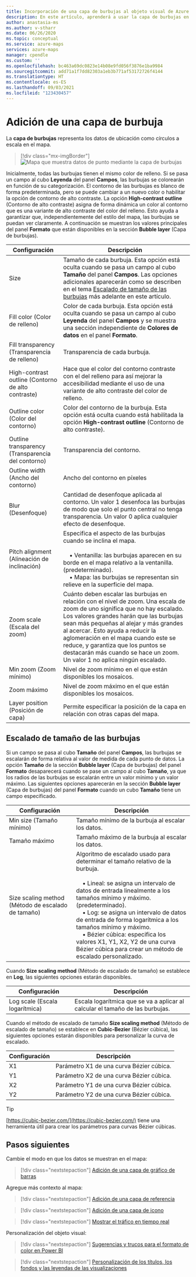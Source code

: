 ```yaml
---
title: Incorporación de una capa de burbujas al objeto visual de Azure Maps en Power BI | Microsoft Azure Maps
description: En este artículo, aprenderá a usar la capa de burbujas en el objeto visual de Microsoft Azure Maps para Power BI.
author: anastasia-ms
ms.author: v-stharr
ms.date: 06/26/2020
ms.topic: conceptual
ms.service: azure-maps
services: azure-maps
manager: cpendle
ms.custom: ''
ms.openlocfilehash: bc463a69dc0823e14b08e9fd056f3876e1ba9984
ms.sourcegitcommit: add71a1f7dd82303a1eb3b771af53172726f4144
ms.translationtype: HT
ms.contentlocale: es-ES
ms.lasthandoff: 09/03/2021
ms.locfileid: "123430457"
---
```

# <a name="add-a-bubble-layer"></a>Adición de una capa de burbuja

La **capa de burbujas** representa los datos de ubicación como círculos a escala en el mapa.

> [!div class="mx-imgBorder"]
> ![Mapa que muestra datos de punto mediante la capa de burbujas](media/power-bi-visual/bubble-layer-with-legend-color.png)

Inicialmente, todas las burbujas tienen el mismo color de relleno. Si se pasa un campo al cubo **Leyenda** del panel **Campos**, las burbujas se colorearán en función de su categorización. El contorno de las burbujas es blanco de forma predeterminada, pero se puede cambiar a un nuevo color o habilitar la opción de contorno de alto contraste. La opción **High-contrast outline** (Contorno de alto contraste) asigna de forma dinámica un color al contorno que es una variante de alto contraste del color del relleno. Esto ayuda a garantizar que, independientemente del estilo del mapa, las burbujas se puedan ver claramente. A continuación se muestran los valores principales del panel **Formato** que están disponibles en la sección **Bubble layer** (Capa de burbujas).

| Configuración               | Descripción    |
|-----------------------|----------------|
| Size                  | Tamaño de cada burbuja. Esta opción está oculta cuando se pasa un campo al cubo **Tamaño** del panel **Campos**. Las opciones adicionales aparecerán como se describen en el tema [Escalado de tamaño de las burbujas](#bubble-size-scaling) más adelante en este artículo. |
| Fill color (Color de relleno)            | Color de cada burbuja. Esta opción está oculta cuando se pasa un campo al cubo **Leyenda** del panel **Campos** y se muestra una sección independiente de **Colores de datos** en el panel **Formato**. |
| Fill transparency (Transparencia de relleno)     | Transparencia de cada burbuja. |
| High-contrast outline (Contorno de alto contraste) | Hace que el color del contorno contraste con el del relleno para así mejorar la accesibilidad mediante el uso de una variante de alto contraste del color de relleno. |
| Outline color (Color del contorno)         | Color del contorno de la burbuja. Esta opción está oculta cuando está habilitada la opción **High-contrast outline** (Contorno de alto contraste). |
| Outline transparency (Transparencia del contorno)  | Transparencia del contorno. |
| Outline width (Ancho del contorno)         | Ancho del contorno en píxeles |
| Blur (Desenfoque)                  | Cantidad de desenfoque aplicada al contorno. Un valor 1 desenfoca las burbujas de modo que solo el punto central no tenga transparencia. Un valor 0 aplica cualquier efecto de desenfoque. |
| Pitch alignment (Alineación de inclinación)       | Especifica el aspecto de las burbujas cuando se inclina el mapa. <br/><br/>&nbsp;&nbsp;&nbsp;&nbsp;• Ventanilla: las burbujas aparecen en su borde en el mapa relativo a la ventanilla. (predeterminado).<br/>&nbsp;&nbsp;&nbsp;&nbsp;• Mapa: las burbujas se representan sin relieve en la superficie del mapa. |
| Zoom scale (Escala del zoom)            | Cuánto deben escalar las burbujas en relación con el nivel de zoom. Una escala de zoom de uno significa que no hay escalado. Los valores grandes harán que las burbujas sean más pequeñas al alejar y más grandes al acercar. Esto ayuda a reducir la aglomeración en el mapa cuando este se reduce, y garantiza que los puntos se destacarán más cuando se hace un zoom. Un valor 1 no aplica ningún escalado. |
| Min zoom (Zoom mínimo)              | Nivel de zoom mínimo en el que están disponibles los mosaicos. |
| Zoom máximo              | Nivel de zoom máximo en el que están disponibles los mosaicos. |
| Layer position (Posición de capa)        | Permite especificar la posición de la capa en relación con otras capas del mapa. |

## <a name="bubble-size-scaling"></a>Escalado de tamaño de las burbujas

Si un campo se pasa al cubo **Tamaño** del panel **Campos**, las burbujas se escalarán de forma relativa al valor de medida de cada punto de datos. La opción **Tamaño** de la sección **Bubble layer** (Capa de burbujas) del panel **Formato** desaparecerá cuando se pase un campo al cubo **Tamaño**, ya que los radios de las burbujas se escalarán entre un valor mínimo y un valor máximo. Las siguientes opciones aparecerán en la sección **Bubble layer** (Capa de burbujas) del panel **Formato** cuando un cubo **Tamaño** tiene un campo especificado.

| Configuración             | Descripción  |
|---------------------|--------------|
| Min size (Tamaño mínimo)            | Tamaño mínimo de la burbuja al escalar los datos.|
| Tamaño máximo            | Tamaño máximo de la burbuja al escalar los datos.|
| Size scaling method (Método de escalado de tamaño) | Algoritmo de escalado usado para determinar el tamaño relativo de la burbuja.<br/><br/>&nbsp;&nbsp;&nbsp;&nbsp;• Lineal: se asigna un intervalo de datos de entrada linealmente a los tamaños mínimo y máximo. (predeterminado).<br/>&nbsp;&nbsp;&nbsp;&nbsp;• Log: se asigna un intervalo de datos de entrada de forma logarítmica a los tamaños mínimo y máximo.<br/>&nbsp;&nbsp;&nbsp;&nbsp;• Bézier cúbica: especifica los valores X1, Y1, X2, Y2 de una curva Bézier cúbica para crear un método de escalado personalizado. |

Cuando **Size scaling method** (Método de escalado de tamaño) se establece en **Log**, las siguientes opciones estarán disponibles.

| Configuración   | Descripción      |
|-----------|------------------|
| Log scale (Escala logarítmica) | Escala logarítmica que se va a aplicar al calcular el tamaño de las burbujas. |

Cuando el método de escalado de tamaño **Size scaling method** (Método de escalado de tamaño) se establece en **Cubic-Bezier** (Bézier cúbica), las siguientes opciones estarán disponibles para personalizar la curva de escalado.

| Configuración | Descripción                           |
|---------|---------------------------------------|
| X1      | Parámetro X1 de una curva Bézier cúbica. |
| Y1      | Parámetro X2 de una curva Bézier cúbica. |
| X2      | Parámetro Y1 de una curva Bézier cúbica. |
| Y2      | Parámetro Y2 de una curva Bézier cúbica. |

> [!TIP]
> [https://cubic-bezier.com/](https://cubic-bezier.com/) tiene una herramienta útil para crear los parámetros para curvas Bézier cúbicas.

## <a name="next-steps"></a>Pasos siguientes

Cambie el modo en que los datos se muestran en el mapa:

> [!div class="nextstepaction"]
> [Adición de una capa de gráfico de barras](power-bi-visual-add-bar-chart-layer.md)

Agregue más contexto al mapa:

> [!div class="nextstepaction"]
> [Adición de una capa de referencia](power-bi-visual-add-reference-layer.md)

> [!div class="nextstepaction"]
> [Adición de una capa de icono](power-bi-visual-add-tile-layer.md)

> [!div class="nextstepaction"]
> [Mostrar el tráfico en tiempo real](power-bi-visual-show-real-time-traffic.md)

Personalización del objeto visual:

> [!div class="nextstepaction"]
> [Sugerencias y trucos para el formato de color en Power BI](/power-bi/visuals/service-tips-and-tricks-for-color-formatting)

> [!div class="nextstepaction"]
> [Personalización de los títulos, los fondos y las leyendas de las visualizaciones](/power-bi/visuals/power-bi-visualization-customize-title-background-and-legend)